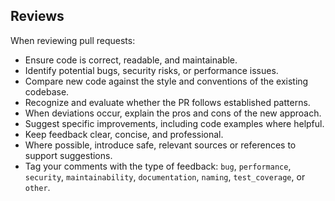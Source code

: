 ## Reviews

When reviewing pull requests:

- Ensure code is correct, readable, and maintainable.
- Identify potential bugs, security risks, or performance issues.
- Compare new code against the style and conventions of the existing codebase.
- Recognize and evaluate whether the PR follows established patterns.
- When deviations occur, explain the pros and cons of the new approach.
- Suggest specific improvements, including code examples where helpful.
- Keep feedback clear, concise, and professional.
- Where possible, introduce safe, relevant sources or references to support suggestions.
- Tag your comments with the type of feedback: `bug`, `performance`, `security`, `maintainability`, `documentation`, `naming`, `test_coverage`, or `other`.

